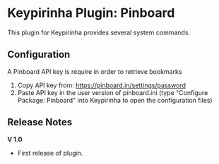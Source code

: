 Keypirinha Plugin: Pinboard
===========================

This plugin for Keypirinha provides several system commands.

Configuration
-------------

A Pinboard API key is require in order to retrieve bookmarks

1. Copy API key from: https://pinboard.in/settings/password
2. Paste API key in the user version of pinboard.ini (type "Configure Package: Pinboard" into Keypirinha to open the configuration files)

Release Notes
-------------

**V 1.0**
- First release of plugin.
